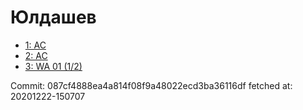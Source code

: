 # Юлдашев
- [1: AC](1.md)
- [2: AC](2.md)
- [3: WA 01 (1/2)](3.md)

Commit: 087cf4888ea4a814f08f9a48022ecd3ba36116df
 fetched at: 20201222-150707
